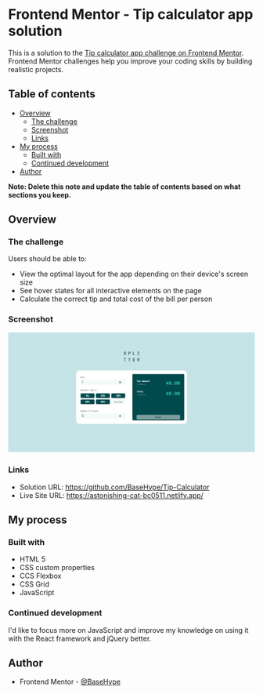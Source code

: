 # Frontend Mentor - Tip calculator app solution

This is a solution to the [Tip calculator app challenge on Frontend Mentor](https://www.frontendmentor.io/challenges/tip-calculator-app-ugJNGbJUX). Frontend Mentor challenges help you improve your coding skills by building realistic projects.

## Table of contents

- [Overview](#overview)
  - [The challenge](#the-challenge)
  - [Screenshot](#screenshot)
  - [Links](#links)
- [My process](#my-process)
  - [Built with](#built-with)
  - [Continued development](#continued-development)
- [Author](#author)

**Note: Delete this note and update the table of contents based on what sections you keep.**

## Overview

### The challenge

Users should be able to:

- View the optimal layout for the app depending on their device's screen size
- See hover states for all interactive elements on the page
- Calculate the correct tip and total cost of the bill per person

### Screenshot

![](./screenshot.jpeg)

### Links

- Solution URL: https://github.com/BaseHype/Tip-Calculator
- Live Site URL: https://astonishing-cat-bc0511.netlify.app/

## My process

### Built with

- HTML 5
- CSS custom properties
- CCS Flexbox
- CSS Grid
- JavaScript
### Continued development

I'd like to focus more on JavaScript and improve my knowledge on using it with the React framework and jQuery better.

## Author

- Frontend Mentor - [@BaseHype](https://www.frontendmentor.io/profile/BaseHype)
